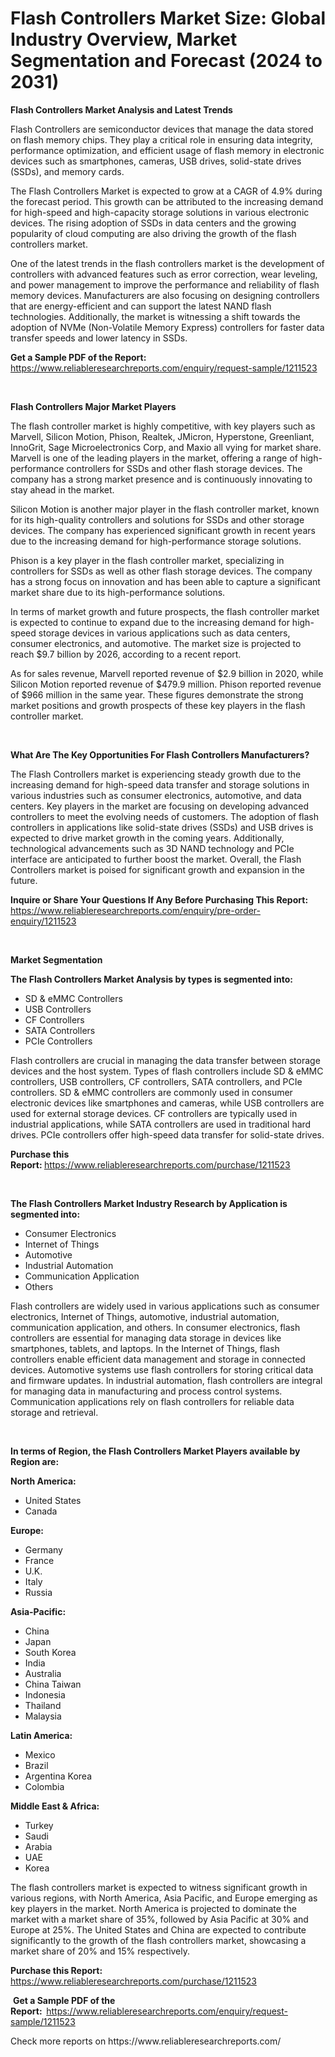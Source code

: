 <p><h1>Flash Controllers Market Size: Global Industry Overview, Market Segmentation and Forecast (2024 to 2031)</h1></p><p><strong>Flash Controllers Market Analysis and Latest Trends</strong></p>
<p><p>  </p><p>Flash Controllers are semiconductor devices that manage the data stored on flash memory chips. They play a critical role in ensuring data integrity, performance optimization, and efficient usage of flash memory in electronic devices such as smartphones, cameras, USB drives, solid-state drives (SSDs), and memory cards.</p><p>The Flash Controllers Market is expected to grow at a CAGR of 4.9% during the forecast period. This growth can be attributed to the increasing demand for high-speed and high-capacity storage solutions in various electronic devices. The rising adoption of SSDs in data centers and the growing popularity of cloud computing are also driving the growth of the flash controllers market.</p><p>One of the latest trends in the flash controllers market is the development of controllers with advanced features such as error correction, wear leveling, and power management to improve the performance and reliability of flash memory devices. Manufacturers are also focusing on designing controllers that are energy-efficient and can support the latest NAND flash technologies. Additionally, the market is witnessing a shift towards the adoption of NVMe (Non-Volatile Memory Express) controllers for faster data transfer speeds and lower latency in SSDs.</p></p>
<p><strong>Get a Sample PDF of the Report:&nbsp;</strong> <a href="https://www.reliableresearchreports.com/enquiry/request-sample/1211523">https://www.reliableresearchreports.com/enquiry/request-sample/1211523</a></p>
<p>&nbsp;</p>
<p><strong>Flash Controllers Major Market Players</strong></p>
<p><p>The flash controller market is highly competitive, with key players such as Marvell, Silicon Motion, Phison, Realtek, JMicron, Hyperstone, Greenliant, InnoGrit, Sage Microelectronics Corp, and Maxio all vying for market share. Marvell is one of the leading players in the market, offering a range of high-performance controllers for SSDs and other flash storage devices. The company has a strong market presence and is continuously innovating to stay ahead in the market.</p><p>Silicon Motion is another major player in the flash controller market, known for its high-quality controllers and solutions for SSDs and other storage devices. The company has experienced significant growth in recent years due to the increasing demand for high-performance storage solutions.</p><p>Phison is a key player in the flash controller market, specializing in controllers for SSDs as well as other flash storage devices. The company has a strong focus on innovation and has been able to capture a significant market share due to its high-performance solutions.</p><p>In terms of market growth and future prospects, the flash controller market is expected to continue to expand due to the increasing demand for high-speed storage devices in various applications such as data centers, consumer electronics, and automotive. The market size is projected to reach $9.7 billion by 2026, according to a recent report.</p><p>As for sales revenue, Marvell reported revenue of $2.9 billion in 2020, while Silicon Motion reported revenue of $479.9 million. Phison reported revenue of $966 million in the same year. These figures demonstrate the strong market positions and growth prospects of these key players in the flash controller market.</p></p>
<p>&nbsp;</p>
<p><strong>What Are The Key Opportunities For Flash Controllers Manufacturers?</strong></p>
<p><p>The Flash Controllers market is experiencing steady growth due to the increasing demand for high-speed data transfer and storage solutions in various industries such as consumer electronics, automotive, and data centers. Key players in the market are focusing on developing advanced controllers to meet the evolving needs of customers. The adoption of flash controllers in applications like solid-state drives (SSDs) and USB drives is expected to drive market growth in the coming years. Additionally, technological advancements such as 3D NAND technology and PCIe interface are anticipated to further boost the market. Overall, the Flash Controllers market is poised for significant growth and expansion in the future.</p></p>
<p><strong>Inquire or Share Your Questions If Any Before Purchasing This Report:</strong> <a href="https://www.reliableresearchreports.com/enquiry/pre-order-enquiry/1211523">https://www.reliableresearchreports.com/enquiry/pre-order-enquiry/1211523</a></p>
<p>&nbsp;</p>
<p><strong>Market Segmentation</strong></p>
<p><strong>The Flash Controllers Market Analysis by types is segmented into:</strong></p>
<p><ul><li>SD & eMMC Controllers</li><li>USB Controllers</li><li>CF Controllers</li><li>SATA Controllers</li><li>PCIe Controllers</li></ul></p>
<p><p>Flash controllers are crucial in managing the data transfer between storage devices and the host system. Types of flash controllers include SD & eMMC controllers, USB controllers, CF controllers, SATA controllers, and PCIe controllers. SD & eMMC controllers are commonly used in consumer electronic devices like smartphones and cameras, while USB controllers are used for external storage devices. CF controllers are typically used in industrial applications, while SATA controllers are used in traditional hard drives. PCIe controllers offer high-speed data transfer for solid-state drives.</p></p>
<p><strong>Purchase this Report:&nbsp;</strong><a href="https://www.reliableresearchreports.com/purchase/1211523">https://www.reliableresearchreports.com/purchase/1211523</a></p>
<p>&nbsp;</p>
<p><strong>The Flash Controllers Market Industry Research by Application is segmented into:</strong></p>
<p><ul><li>Consumer Electronics</li><li>Internet of Things</li><li>Automotive</li><li>Industrial Automation</li><li>Communication Application</li><li>Others</li></ul></p>
<p><p>Flash controllers are widely used in various applications such as consumer electronics, Internet of Things, automotive, industrial automation, communication application, and others. In consumer electronics, flash controllers are essential for managing data storage in devices like smartphones, tablets, and laptops. In the Internet of Things, flash controllers enable efficient data management and storage in connected devices. Automotive systems use flash controllers for storing critical data and firmware updates. In industrial automation, flash controllers are integral for managing data in manufacturing and process control systems. Communication applications rely on flash controllers for reliable data storage and retrieval.</p></p>
<p>&nbsp;</p>
<p><strong>In terms of Region, the Flash Controllers Market Players available by Region are:</strong></p>
<p>
    <p> <strong> North America: </strong>
        <ul>
            <li>United States</li>
            <li>Canada</li>
        </ul>
        </p> 
    <p> <strong> Europe: </strong>
        <ul>
            <li>Germany</li>
            <li>France</li>
            <li>U.K.</li>
            <li>Italy</li>
            <li>Russia</li>
        </ul>
        </p> 
    <p> <strong> Asia-Pacific: </strong>
        <ul>
            <li>China</li>
            <li>Japan</li>
            <li>South Korea</li>
            <li>India</li>
            <li>Australia</li>
            <li>China Taiwan</li>
            <li>Indonesia</li>
            <li>Thailand</li>
            <li>Malaysia</li>
        </ul>
        </p> 
    <p> <strong> Latin America: </strong>
        <ul>
            <li>Mexico</li>
            <li>Brazil</li>
            <li>Argentina Korea</li>
            <li>Colombia</li>
        </ul>
        </p> 
    <p> <strong> Middle East & Africa: </strong>
        <ul>
            <li>Turkey</li>
            <li>Saudi</li>
            <li>Arabia</li>
            <li>UAE</li>
            <li>Korea</li>
        </ul>
    </p>
    </p>
<p><p>The flash controllers market is expected to witness significant growth in various regions, with North America, Asia Pacific, and Europe emerging as key players in the market. North America is projected to dominate the market with a market share of 35%, followed by Asia Pacific at 30% and Europe at 25%. The United States and China are expected to contribute significantly to the growth of the flash controllers market, showcasing a market share of 20% and 15% respectively.</p></p>
<p><strong>Purchase this Report: </strong><a href="https://www.reliableresearchreports.com/purchase/1211523">https://www.reliableresearchreports.com/purchase/1211523</a></p>
<p>&nbsp;<strong>Get a Sample PDF of the Report:&nbsp;&nbsp;</strong><a href="https://www.reliableresearchreports.com/enquiry/request-sample/1211523">https://www.reliableresearchreports.com/enquiry/request-sample/1211523</a></p>
<p><strong></strong></p>
<p>Check more reports on https://www.reliableresearchreports.com/</p>